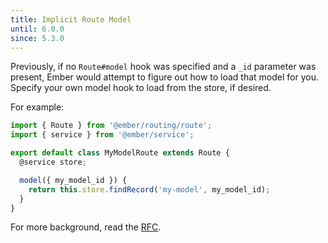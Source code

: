```yaml
---
title: Implicit Route Model
until: 6.0.0
since: 5.3.0
---
```


Previously, if no `Route#model` hook was specified and a `_id` parameter was present, Ember would attempt to figure out how to load that model for you. Specify your own model hook to load from the store, if desired.

For example:

```js
import { Route } from '@ember/routing/route';
import { service } from '@ember/service';

export default class MyModelRoute extends Route {
  @service store;

  model({ my_model_id }) {
    return this.store.findRecord('my-model', my_model_id);
  }
}
```

For more background, read the [RFC](https://github.com/emberjs/rfcs/blob/master/text/0774-implicit-record-route-loading.md).
